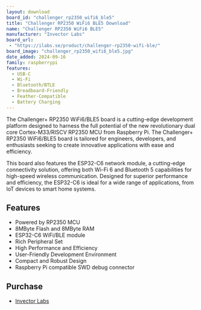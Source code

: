 ```yaml
---
layout: download
board_id: "challenger_rp2350_wifi6_ble5"
title: "Challenger RP2350 WiFi6 BLE5 Download"
name: "Challenger RP2350 WiFi6 BLE5"
manufacturer: "Invector Labs"
board_url:
 - "https://ilabs.se/product/challenger-rp2350-wifi-ble/"
board_image: "challenger_rp2350_wifi6_ble5.jpg"
date_added: 2024-09-16
family: raspberrypi
features:
  - USB-C
  - Wi-Fi
  - Bluetooth/BTLE
  - Breadboard-Friendly
  - Feather-Compatible
  - Battery Charging
---
```


The Challenger+ RP2350 WiFi6/BLE5 board is a cutting-edge development platform designed to harness the full potential of the new revolutionary dual core Cortex-M33/RISCV RP2350 MCU from Raspberry Pi. The Challenger+ RP2350 WiFi6/BLE5 board is tailored for engineers, developers, and enthusiasts seeking to create innovative applications with ease and efficiency.

This board also features the ESP32-C6 network module, a cutting-edge connectivity solution, offering both Wi-Fi 6 and Bluetooth 5 capabilities for high-speed wireless communication. Designed for superior performance and efficiency, the ESP32-C6 is ideal for a wide range of applications, from IoT devices to smart home systems.

## Features

- Powered by RP2350 MCU
- 8MByte Flash and 8MByte RAM
- ESP32-C6 WiFi/BLE module
- Rich Peripheral Set
- High Performance and Efficiency
- User-Friendly Development Environment
- Compact and Robust Design
- Raspberry Pi compatible SWD debug connector

## Purchase

* [Invector Labs](https://ilabs.se/product/challenger-rp2350-wifi-ble/)
